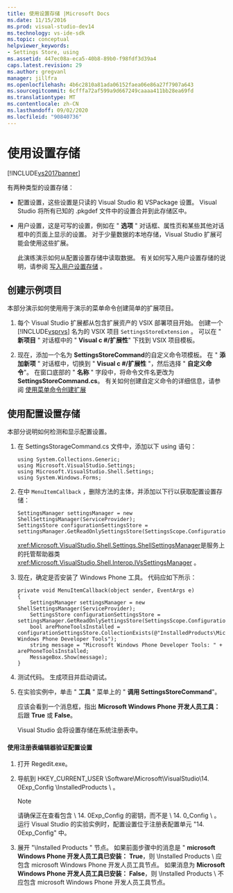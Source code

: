 ```yaml
---
title: 使用设置存储 |Microsoft Docs
ms.date: 11/15/2016
ms.prod: visual-studio-dev14
ms.technology: vs-ide-sdk
ms.topic: conceptual
helpviewer_keywords:
- Settings Store, using
ms.assetid: 447ec08a-eca5-40b8-89b0-f98fdf3d39a4
caps.latest.revision: 29
ms.author: gregvanl
manager: jillfra
ms.openlocfilehash: 4b6c2810a81ada06152faea06e86a27f7907a643
ms.sourcegitcommit: 6cfffa72af599a9d667249caaaa411bb28ea69fd
ms.translationtype: MT
ms.contentlocale: zh-CN
ms.lasthandoff: 09/02/2020
ms.locfileid: "90840736"
---
```

# <a name="using-the-settings-store"></a>使用设置存储
[!INCLUDE[vs2017banner](../includes/vs2017banner.md)]

有两种类型的设置存储：  
  
- 配置设置，这些设置是只读的 Visual Studio 和 VSPackage 设置。 Visual Studio 将所有已知的 .pkgdef 文件中的设置合并到此存储区中。  
  
- 用户设置，这是可写的设置，例如在 " **选项** " 对话框、属性页和某些其他对话框中的页面上显示的设置。 对于少量数据的本地存储，Visual Studio 扩展可能会使用这些扩展。  
  
  此演练演示如何从配置设置存储中读取数据。 有关如何写入用户设置存储的说明，请参阅 [写入用户设置存储](../extensibility/writing-to-the-user-settings-store.md) 。  
  
## <a name="creating-the-example-project"></a>创建示例项目  
 本部分演示如何使用用于演示的菜单命令创建简单的扩展项目。  
  
1. 每个 Visual Studio 扩展都从包含扩展资产的 VSIX 部署项目开始。 创建一个 [!INCLUDE[vsprvs](../includes/vsprvs-md.md)] 名为的 VSIX 项目 `SettingsStoreExtension` 。 可以在 " **新项目** " 对话框中的 " **Visual c #/扩展性**" 下找到 VSIX 项目模板。  
  
2. 现在，添加一个名为 **SettingsStoreCommand**的自定义命令项模板。 在 " **添加新项** " 对话框中，切换到 " **Visual c #/扩展性** "，然后选择 " **自定义命令**"。 在窗口底部的 " **名称** " 字段中，将命令文件名更改为 **SettingsStoreCommand.cs**。 有关如何创建自定义命令的详细信息，请参阅 [使用菜单命令创建扩展](../extensibility/creating-an-extension-with-a-menu-command.md)  
  
## <a name="using-the-configuration-settings-store"></a>使用配置设置存储  
 本部分说明如何检测和显示配置设置。  
  
1. 在 SettingsStorageCommand.cs 文件中，添加以下 using 语句：  
  
   ```  
   using System.Collections.Generic;  
   using Microsoft.VisualStudio.Settings;  
   using Microsoft.VisualStudio.Shell.Settings;  
   using System.Windows.Forms;  
   ```  
  
2. 在中 `MenuItemCallback` ，删除方法的主体，并添加以下行以获取配置设置存储：  
  
   ```  
   SettingsManager settingsManager = new ShellSettingsManager(ServiceProvider);  
   SettingsStore configurationSettingsStore = settingsManager.GetReadOnlySettingsStore(SettingsScope.Configuration);  
   ```  
  
    <xref:Microsoft.VisualStudio.Shell.Settings.ShellSettingsManager>是服务上的托管帮助器类 <xref:Microsoft.VisualStudio.Shell.Interop.IVsSettingsManager> 。  
  
3. 现在，确定是否安装了 Windows Phone 工具。 代码应如下所示：  
  
   ```  
   private void MenuItemCallback(object sender, EventArgs e)  
   {  
       SettingsManager settingsManager = new ShellSettingsManager(ServiceProvider);  
       SettingsStore configurationSettingsStore = settingsManager.GetReadOnlySettingsStore(SettingsScope.Configuration);  
       bool arePhoneToolsInstalled = configurationSettingsStore.CollectionExists(@"InstalledProducts\Microsoft Windows Phone Developer Tools");  
       string message = "Microsoft Windows Phone Developer Tools: " + arePhoneToolsInstalled;  
       MessageBox.Show(message);  
   }  
   ```  
  
4. 测试代码。 生成项目并启动调试。  
  
5. 在实验实例中，单击 " **工具** " 菜单上的 " **调用 SettingsStoreCommand**"。  
  
    应该会看到一个消息框，指出 **Microsoft Windows Phone 开发人员工具：**  后跟 **True** 或 **False**。  
  
   Visual Studio 会将设置存储在系统注册表中。  
  
#### <a name="to-use-a-registry-editor-to-verify-configuration-settings"></a>使用注册表编辑器验证配置设置  
  
1. 打开 Regedit.exe。  
  
2. 导航到 HKEY_CURRENT_USER \Software\Microsoft\VisualStudio\14. 0Exp_Config \InstalledProducts \\ 。  
  
    > [!NOTE]
    > 请确保正在查看包含 \ 14. 0Exp_Config 的密钥，而不是 \ 14. 0_Config \\ 。 运行 Visual Studio 的实验实例时，配置设置位于注册表配置单元 "14. 0Exp_Config" 中。  
  
3. 展开 "\Installed Products \" 节点。 如果前面步骤中的消息是 " **microsoft Windows Phone 开发人员工具已安装： True**，则 \Installed Products \ 应包含 microsoft Windows Phone 开发人员工具节点。 如果消息为 **Microsoft Windows Phone 开发人员工具已安装： False**，则 \Installed Products \ 不应包含 microsoft Windows Phone 开发人员工具节点。
